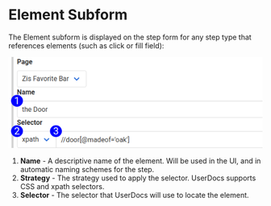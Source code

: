 # Element Subform

The Element subform is displayed on the step form for any step type that references elements (such as click or fill field):

![Element Form Reference](images/element_subform_reference.png)

1. **Name** - A descriptive name of the element. Will be used in the UI, and in automatic naming schemes for the step.
2. **Strategy** - The strategy used to apply the selector. UserDocs supports CSS and xpath selectors.
3. **Selector** - The selector that UserDocs will use to locate the element.
